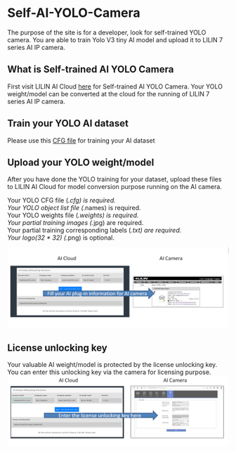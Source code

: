 # Self-AI-YOLO-Camera

The purpose of the site is for a developer, look for self-trained YOLO camera.  You are able to train Yolo V3 tiny AI model and upload it to LILIN 7 series AI IP camera.

## What is Self-trained AI YOLO Camera
First visit LILIN AI Cloud [here](http://ai.meritlilin.com.tw:3380/) for Self-trained AI YOLO Camera.  Your YOLO weight/model can be converted at the cloud for the running of LILIN 7 series AI IP camera.

## Train your YOLO AI dataset
Please use this [CFG file](https://github.com/LILINOpenGitHub/Self-AI-YOLO-Camera/blob/main/Yolo%20V3%20tiny%20model/GYNet_Traffic_Tiny_CFG_1.0.6.cfg) for training your AI dataset

## Upload your YOLO weight/model
After you have done the YOLO training for your dataset, upload these files to LILIN AI Cloud for model conversion purpose running on the AI camera.

Your YOLO CFG file (*.cfg) is required. <BR>
Your YOLO object list file (*.names) is required. <BR>
Your YOLO weights file (*.weights) is required. <BR>
Your partial training images (*.jpg) are required. <BR>
Your partial training corresponding labels (*.txt) are required. <BR>
Your logo(32 * 32) (*.png) is optional. <BR>
  
![image](https://github.com/LILINOpenGitHub/Self-AI-YOLO-Camera/blob/main/images/conversion.jpg)
## License unlocking key
Your valuable AI weight/model is protected by the license unlocking key.  You can enter this unlocking key via the camera for licensing purpose.
![image](https://github.com/LILINOpenGitHub/Self-AI-YOLO-Camera/blob/main/images/license1.jpg)
